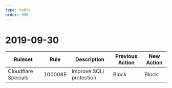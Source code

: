 ```yaml
---
type: table
order: 998
---
```


# 2019-09-30

<TableWrap><table style="width: 100%">

<thead>
  <tr>
    <th>Ruleset</th>
    <th>Rule</th>
    <th>Description</th>
    <th>Previous Action</th>
    <th>New Action</th>
  </tr>
</thead>
<tbody>
  <tr>
    <td>Cloudflare Specials</td>
    <td>100008E</td>
    <td>Improve SQLi protection</td>
    <td>Block</td>
    <td>Block</td>
  </tr>
</tbody>

</table></TableWrap>
